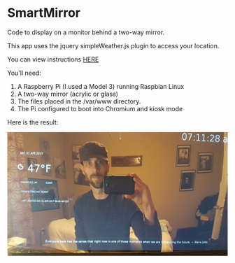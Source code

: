 # SmartMirror
Code to display on a monitor behind a two-way mirror.

This app uses the jquery simpleWeather.js plugin to access your location. 

You can view instructions <a href="http://simpleweatherjs.com/">HERE</a>

You'll need: 

1) A Raspberry Pi (I used a Model 3) running Raspbian Linux
2) A two-way mirror (acrylic or glass)
3) The files placed in the /var/www directory.
4) The Pi configured to boot into Chromium and kiosk mode

Here is the result: 

<img src="https://github.com/IRGeekSauce/SmartMirror/blob/master/Smart_Mirror.jpg">
